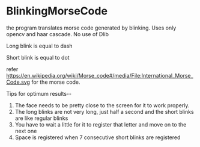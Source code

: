 # BlinkingMorseCode
the program translates morse code generated by blinking. Uses only opencv and haar cascade. No use of Dlib

Long blink is equal to dash

Short blink is equal to dot

refer https://en.wikipedia.org/wiki/Morse_code#/media/File:International_Morse_Code.svg for the morse code.

Tips for optimum results--
1. The face needs to be pretty close to the screen for it to work properly.
2. The long blinks are not very long, just half a second and the short blinks are like regular blinks
3. You have to wait a little for it to register that letter and move on to the next one
4. Space is registered when 7 consecutive short blinks are registered
